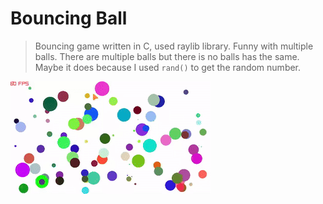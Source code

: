 # Bouncing Ball

> Bouncing game written in C, used raylib library. Funny with multiple balls.
> There are multiple balls but there is no balls has the same. Maybe it does
> because I used `rand()` to get the random number.

![Bouncing Game Demo](bouncing-game-1.gif)

